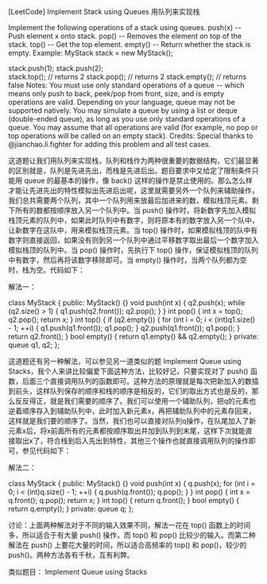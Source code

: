 [LeetCode] Implement Stack using Queues 用队列来实现栈 

 
Implement the following operations of a stack using queues.
push(x) -- Push element x onto stack.
pop() -- Removes the element on top of the stack.
top() -- Get the top element.
empty() -- Return whether the stack is empty.
Example:
MyStack stack = new MyStack();

stack.push(1);
stack.push(2);  
stack.top();   // returns 2
stack.pop();   // returns 2
stack.empty(); // returns false
Notes:
You must use only standard operations of a queue -- which means only push to back, peek/pop from front, size, and is empty operations are valid.
Depending on your language, queue may not be supported natively. You may simulate a queue by using a list or deque (double-ended queue), as long as you use only standard operations of a queue.
You may assume that all operations are valid (for example, no pop or top operations will be called on an empty stack).
Credits:
Special thanks to @jianchao.li.fighter for adding this problem and all test cases.
 
这道题让我们用队列来实现栈，队列和栈作为两种很重要的数据结构，它们最显著的区别就是，队列是先进先出，而栈是先进后出。题目要求中又给定了限制条件只能用 queue 的最基本的操作，像 back() 这样的操作是禁止使用的。那么怎么样才能让先进先出的特性模拟出先进后出呢，这里就需要另外一个队列来辅助操作，我们总共需要两个队列，其中一个队列用来放最后加进来的数，模拟栈顶元素。剩下所有的数都按顺序放入另一个队列中。当 push() 操作时，将新数字先加入模拟栈顶元素的队列中，如果此时队列中有数字，则将原本有的数字放入另一个队中，让新数字在这队中，用来模拟栈顶元素。当 top() 操作时，如果模拟栈顶的队中有数字则直接返回，如果没有则到另一个队列中通过平移数字取出最后一个数字加入模拟栈顶的队列中。当 pop() 操作时，先执行下 top() 操作，保证模拟栈顶的队列中有数字，然后再将该数字移除即可。当 empty() 操作时，当两个队列都为空时，栈为空。代码如下：
 
解法一：

class MyStack {
public:
    MyStack() {}
    void push(int x) {
        q2.push(x);
        while (q2.size() > 1) {
            q1.push(q2.front()); q2.pop();
        }
    }
    int pop() {
        int x = top(); q2.pop();
        return x;
    }
    int top() {
        if (q2.empty()) {
            for (int i = 0; i < (int)q1.size() - 1; ++i) {
                q1.push(q1.front()); q1.pop();
            }
            q2.push(q1.front()); q1.pop();
        }
        return q2.front();
    }
    bool empty() {
        return q1.empty() && q2.empty();
    }
private:
    queue<int> q1, q2;
};

 
这道题还有另一种解法，可以参见另一道类似的题 Implement Queue using Stacks，我个人来讲比较偏爱下面这种方法，比较好记，只要实现对了 push() 函数，后面三个直接调用队列的函数即可。这种方法的原理就是每次把新加入的数插到前头，这样队列保存的顺序和栈的顺序是相反的，它们的取出方式也是反的，那么反反得正，就是我们需要的顺序了。我们可以使用一个辅助队列，把q的元素也逆着顺序存入到辅助队列中，此时加入新元素x，再把辅助队列中的元素存回来，这样就是我们要的顺序了。当然，我们也可以直接对队列q操作，在队尾加入了新元素x后，将x前面所有的元素都按顺序取出并加到队列到末尾，这样下次就能直接取出x了，符合栈到后入先出到特性，其他三个操作也就直接调用队列的操作即可，参见代码如下：
 
解法二：

class MyStack {
public:
    MyStack() {}
    void push(int x) {
        q.push(x);
        for (int i = 0; i < (int)q.size() - 1; ++i) {
            q.push(q.front()); q.pop();
        }
    }
    int pop() {
        int x = q.front(); q.pop();
        return x;
    }
    int top() {
        return q.front();
    }
    bool empty() {
        return q.empty();
    }
private:
    queue<int> q;
};

 
讨论：上面两种解法对于不同的输入效果不同，解法一花在 top() 函数上的时间多，所以适合于有大量 push() 操作，而 top() 和 pop() 比较少的输入。而第二种解法在 push() 上要花大量的时间，所以适合高频率的 top() 和 pop()，较少的 push()。两种方法各有千秋，互有利弊。
 
类似题目：
Implement Queue using Stacks